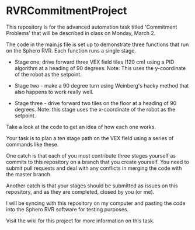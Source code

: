 # RVRCommitmentProject
This repository is for the advanced automation task titled 'Commitment Problems' that will be described in class on Monday, March 2.

The code in the main.js file is set up to demonstrate three functions that run on the Sphero RVR. Each function runs a single stage.

- Stage one: drive forward three VEX field tiles (120 cm) using a PID algorithm at a heading of 90 degrees. Note: This uses the y-coordinate of the robot as the setpoint.

- Stage two - make a 90 degree turn using Weinberg's hacky method that also happens to work really well.

- Stage three - drive forward two tiles on the floor at a heading of 90 degrees. Note: this stage uses the x-coordinate of the robot as the setpoint.

Take a look at the code to get an idea of how each one works.

Your task is to plan a ten stage path on the VEX field using a series of commands like these.

One catch is that each of you must contribute three stages yourself as commits to this repository on a branch that you create yourself. You need to submit pull requests and deal with any conflicts in merging the code with the master branch.

Another catch is that your stages should be submitted as issues on this repository, and as they are completed, closed by you (or me).

I will be syncing with this repository on my computer and pasting the code into the Sphero RVR software for testing purposes.

Visit the wiki for this project for more information on this task.
